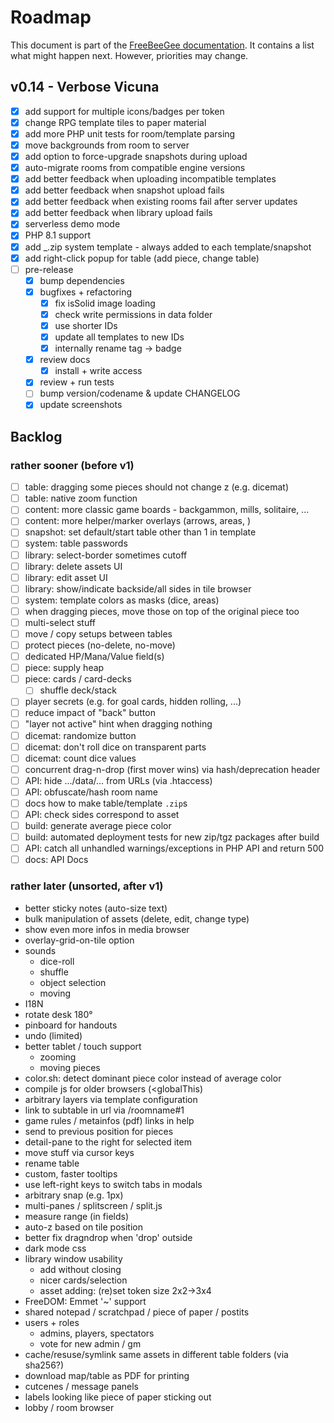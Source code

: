 # Roadmap

This document is part of the [FreeBeeGee documentation](DOCS.md). It contains a list what might happen next. However, priorities may change.

## v0.14 - Verbose Vicuna

* [X] add support for multiple icons/badges per token
* [X] change RPG template tiles to paper material
* [X] add more PHP unit tests for room/template parsing
* [X] move backgrounds from room to server
* [X] add option to force-upgrade snapshots during upload
* [X] auto-migrate rooms from compatible engine versions
* [X] add better feedback when uploading incompatible templates
* [X] add better feedback when snapshot upload fails
* [X] add better feedback when existing rooms fail after server updates
* [X] add better feedback when library upload fails
* [X] serverless demo mode
* [X] PHP 8.1 support
* [X] add _.zip system template - always added to each template/snapshot
* [X] add right-click popup for table (add piece, change table)
* [ ] pre-release
  * [X] bump dependencies
  * [X] bugfixes + refactoring
    * [X] fix isSolid image loading
    * [X] check write permissions in data folder
    * [X] use shorter IDs
    * [X] update all templates to new IDs
    * [X] internally rename tag -> badge
  * [X] review docs
    * [X] install + write access
  * [X] review + run tests
  * [ ] bump version/codename & update CHANGELOG
  * [X] update screenshots

## Backlog

### rather sooner (before v1)

* [ ] table: dragging some pieces should not change z (e.g. dicemat)
* [ ] table: native zoom function
* [ ] content: more classic game boards - backgammon, mills, solitaire, ...
* [ ] content: more helper/marker overlays (arrows, areas, )
* [ ] snapshot: set default/start table other than 1 in template
* [ ] system: table passwords
* [ ] library: select-border sometimes cutoff
* [ ] library: delete assets UI
* [ ] library: edit asset UI
* [ ] library: show/indicate backside/all sides in tile browser
* [ ] system: template colors as masks (dice, areas)
* [ ] when dragging pieces, move those on top of the original piece too
* [ ] multi-select stuff
* [ ] move / copy setups between tables
* [ ] protect pieces (no-delete, no-move)
* [ ] dedicated HP/Mana/Value field(s)
* [ ] piece: supply heap
* [ ] piece: cards / card-decks
  * [ ] shuffle deck/stack
* [ ] player secrets (e.g. for goal cards, hidden rolling, ...)
* [ ] reduce impact of "back" button
* [ ] "layer not active" hint when dragging nothing
* [ ] dicemat: randomize button
* [ ] dicemat: don't roll dice on transparent parts
* [ ] dicemat: count dice values
* [ ] concurrent drag-n-drop (first mover wins) via hash/deprecation header
* [ ] API: hide .../data/... from URLs (via .htaccess)
* [ ] API: obfuscate/hash room name
* [ ] docs how to make table/template `.zip`s
* [ ] API: check sides correspond to asset
* [ ] build: generate average piece color
* [ ] build: automated deployment tests for new zip/tgz packages after build
* [ ] API: catch all unhandled warnings/exceptions in PHP API and return 500
* [ ] docs: API Docs

### rather later (unsorted, after v1)

* better sticky notes (auto-size text)
* bulk manipulation of assets (delete, edit, change type)
* show even more infos in media browser
* overlay-grid-on-tile option
* sounds
  * dice-roll
  * shuffle
  * object selection
  * moving
* I18N
* rotate desk 180°
* pinboard for handouts
* undo (limited)
* better tablet / touch support
  * zooming
  * moving pieces
* color.sh: detect dominant piece color instead of average color
* compile js for older browsers (<globalThis)
* arbitrary layers via template configuration
* link to subtable in url via /roomname#1
* game rules / metainfos (pdf) links in help
* send to previous position for pieces
* detail-pane to the right for selected item
* move stuff via cursor keys
* rename table
* custom, faster tooltips
* use left-right keys to switch tabs in modals
* arbitrary snap (e.g. 1px)
* multi-panes / splitscreen / split.js
* measure range (in fields)
* auto-z based on tile position
* better fix dragndrop when 'drop' outside
* dark mode css
* library window usability
  * add without closing
  * nicer cards/selection
  * asset adding: (re)set token size 2x2->3x4
* FreeDOM: Emmet '~' support
* shared notepad / scratchpad / piece of paper / postits
* users + roles
  * admins, players, spectators
  * vote for new admin / gm
* cache/resuse/symlink same assets in different table folders (via sha256?)
* download map/table as PDF for printing
* cutcenes / message panels
* labels looking like piece of paper sticking out
* lobby / room browser
